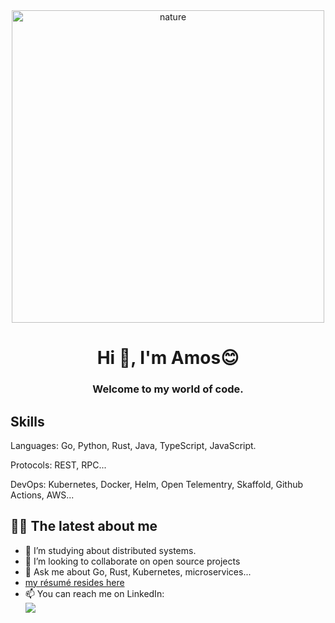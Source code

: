 <div align="center">
<img width="500" alt="nature" src="green.avif">
</div>

<h1 align="center">Hi 👋, I'm Amos😊  </h1>
<h3 align="center">Welcome to my world of code.</h3>

## Skills 

Languages: Go, Python, Rust, Java, TypeScript, JavaScript.

Protocols: REST, RPC...

DevOps: Kubernetes, Docker, Helm, Open Telementry, Skaffold, Github Actions, AWS...

## 👨‍💻 The latest about me 

- 🔭 I’m studying about distributed systems. 
- 👯 I’m looking to collaborate on open source projects 
- 💬 Ask me about Go, Rust, Kubernetes, microservices...
- [my résumé resides here](./Amos-Ehiguese-Software-Developer.pdf)
- 📫 You can reach me on LinkedIn:\
<a href="https://www.linkedin.com/in/amos-ehiguese-201b33100/"><img src="https://img.shields.io/badge/LinkedIn-0077B5?style=for-the-badge&logo=linkedin&logoColor=white"/></a>


 

